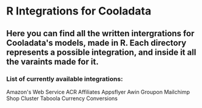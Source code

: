# R Integrations for Cooladata

## Here you can find all the written intergrations for Cooladata's models, made in R. Each directory represents a possible integration, and inside it all the varaints made for it.
                     
### List of currently available integrations:

Amazon's Web Service
ACR Affiliates
Appsflyer
Awin
Groupon
Mailchimp
Shop Cluster
Taboola
Currency Conversions
